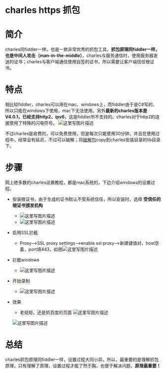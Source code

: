 # charles https 抓包

# 简介

charles同fiddler一样，也是一款非常优秀的抓包工具，**抓包原理同fiddler一样，也是中间人攻击（man-in-the-middle）**，charles与服务通信时，使用服务器发送的证书；charles与客户端通信使用自签的证书，所以需要让客户端信任根证书。

# 特点

相比较fiddler，charles可以用在mac、windows上，而fiddler由于是C#写的，所以只能在windows下使用，mac下无法使用。另外**最新的charles版本是V4.0.1，已经支持http2、ipv6**，这是fiddler所不支持的。charles对于http2的连接使用了特殊的闪电符号。 
![这里写图片描述](https://img-blog.csdn.net/20161215203606623?watermark/2/text/aHR0cDovL2Jsb2cuY3Nkbi5uZXQvd2FuZ2p1bjUxNTk=/font/5a6L5L2T/fontsize/400/fill/I0JBQkFCMA==/dissolve/70/gravity/SouthEast)

不过charles是收费的，可以免费使用，但是每次只能使用30分钟，并且在使用过程中，经常会有延迟，不过可以破解；将[破解包](http://download.csdn.net/detail/wangjun5159/9712671)copy到charles安装目录的lib目录下。

# 步骤

网上绝多数的charles设置教程，都是mac系统的，下边介绍windows的设置过程。

- 安装根证书，由于生成的证书默认不受系统信任，所以安装时，选择 **受信任的根证书颁发机构**

  - ![这里写图片描述](https://img-blog.csdn.net/20161215203832327?watermark/2/text/aHR0cDovL2Jsb2cuY3Nkbi5uZXQvd2FuZ2p1bjUxNTk=/font/5a6L5L2T/fontsize/400/fill/I0JBQkFCMA==/dissolve/70/gravity/SouthEast)
  - ![这里写图片描述](https://img-blog.csdn.net/20161215204439075?watermark/2/text/aHR0cDovL2Jsb2cuY3Nkbi5uZXQvd2FuZ2p1bjUxNTk=/font/5a6L5L2T/fontsize/400/fill/I0JBQkFCMA==/dissolve/70/gravity/SouthEast)

- 启用SSL拦截

  - Proxy——>SSL proxy settings—->enable ssl proxy—->新建键值对，host空着，port填443，如图![这里写图片描述](https://img-blog.csdn.net/20161215204759001?watermark/2/text/aHR0cDovL2Jsb2cuY3Nkbi5uZXQvd2FuZ2p1bjUxNTk=/font/5a6L5L2T/fontsize/400/fill/I0JBQkFCMA==/dissolve/70/gravity/SouthEast)

- 拦截windows

  - ![这里写图片描述](https://img-blog.csdn.net/20161215204847333?watermark/2/text/aHR0cDovL2Jsb2cuY3Nkbi5uZXQvd2FuZ2p1bjUxNTk=/font/5a6L5L2T/fontsize/400/fill/I0JBQkFCMA==/dissolve/70/gravity/SouthEast)

- 开始录制

  - ![这里写图片描述](https://img-blog.csdn.net/20161215205039115?watermark/2/text/aHR0cDovL2Jsb2cuY3Nkbi5uZXQvd2FuZ2p1bjUxNTk=/font/5a6L5L2T/fontsize/400/fill/I0JBQkFCMA==/dissolve/70/gravity/SouthEast)

- 效果

  - 老规矩，还是抓百度的页面 
    ![这里写图片描述](https://img-blog.csdn.net/20161215205620888?watermark/2/text/aHR0cDovL2Jsb2cuY3Nkbi5uZXQvd2FuZ2p1bjUxNTk=/font/5a6L5L2T/fontsize/400/fill/I0JBQkFCMA==/dissolve/70/gravity/SouthEast)

  ![这里写图片描述](https://img-blog.csdn.net/20161215205523148?watermark/2/text/aHR0cDovL2Jsb2cuY3Nkbi5uZXQvd2FuZ2p1bjUxNTk=/font/5a6L5L2T/fontsize/400/fill/I0JBQkFCMA==/dissolve/70/gravity/SouthEast)

# 总结

charles抓包原理同fiddler一样，设置过程大同小异。所以，最重要的是理解抓包原理，只有理解了原理，设置过程才能了然于胸，也便于解决问题，**原理最重要！**